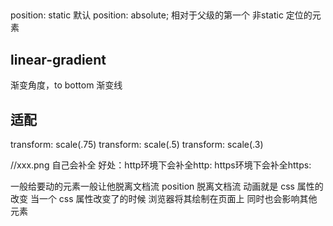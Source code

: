 ##
position: static 默认
position: absolute; 相对于父级的第一个 非static 定位的元素

## linear-gradient
渐变角度，to bottom
渐变线

## 适配
transform: scale(.75)
transform: scale(.5)
transform: scale(.3)

//xxx.png  自己会补全
好处：http环境下会补全http:   https环境下会补全https:

一般给要动的元素一般让他脱离文档流
position 脱离文档流
动画就是 css 属性的改变
当一个 css 属性改变了的时候 浏览器将其绘制在页面上 同时也会影响其他元素
